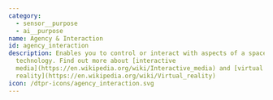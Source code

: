 ```yaml
---
category: 
  - sensor__purpose
  - ai__purpose
name: Agency & Interaction
id: agency_interaction
description: Enables you to control or interact with aspects of a space or a
  technology. Find out more about [interactive
  media](https://en.wikipedia.org/wiki/Interactive_media) and [virtual
  reality](https://en.wikipedia.org/wiki/Virtual_reality)
icon: /dtpr-icons/agency_interaction.svg
---
```

